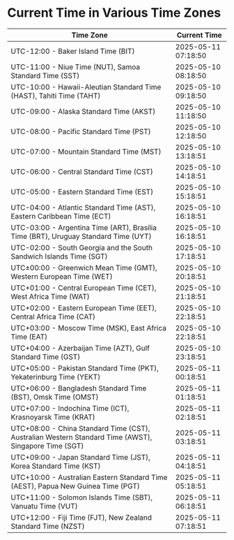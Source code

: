 # Current Time in Various Time Zones

| Time Zone | Current Time |
|-----------|--------------|
| UTC-12:00 - Baker Island Time (BIT) | 2025-05-11 07:18:50 |
| UTC-11:00 - Niue Time (NUT), Samoa Standard Time (SST) | 2025-05-10 08:18:50 |
| UTC-10:00 - Hawaii-Aleutian Standard Time (HAST), Tahiti Time (TAHT) | 2025-05-10 09:18:50 |
| UTC-09:00 - Alaska Standard Time (AKST) | 2025-05-10 11:18:50 |
| UTC-08:00 - Pacific Standard Time (PST) | 2025-05-10 12:18:50 |
| UTC-07:00 - Mountain Standard Time (MST) | 2025-05-10 13:18:51 |
| UTC-06:00 - Central Standard Time (CST) | 2025-05-10 14:18:51 |
| UTC-05:00 - Eastern Standard Time (EST) | 2025-05-10 15:18:51 |
| UTC-04:00 - Atlantic Standard Time (AST), Eastern Caribbean Time (ECT) | 2025-05-10 16:18:51 |
| UTC-03:00 - Argentina Time (ART), Brasília Time (BRT), Uruguay Standard Time (UYT) | 2025-05-10 16:18:51 |
| UTC-02:00 - South Georgia and the South Sandwich Islands Time (SGT) | 2025-05-10 17:18:51 |
| UTC±00:00 - Greenwich Mean Time (GMT), Western European Time (WET) | 2025-05-10 20:18:51 |
| UTC+01:00 - Central European Time (CET), West Africa Time (WAT) | 2025-05-10 21:18:51 |
| UTC+02:00 - Eastern European Time (EET), Central Africa Time (CAT) | 2025-05-10 22:18:51 |
| UTC+03:00 - Moscow Time (MSK), East Africa Time (EAT) | 2025-05-10 22:18:51 |
| UTC+04:00 - Azerbaijan Time (AZT), Gulf Standard Time (GST) | 2025-05-10 23:18:51 |
| UTC+05:00 - Pakistan Standard Time (PKT), Yekaterinburg Time (YEKT) | 2025-05-11 00:18:51 |
| UTC+06:00 - Bangladesh Standard Time (BST), Omsk Time (OMST) | 2025-05-11 01:18:51 |
| UTC+07:00 - Indochina Time (ICT), Krasnoyarsk Time (KRAT) | 2025-05-11 02:18:51 |
| UTC+08:00 - China Standard Time (CST), Australian Western Standard Time (AWST), Singapore Time (SGT) | 2025-05-11 03:18:51 |
| UTC+09:00 - Japan Standard Time (JST), Korea Standard Time (KST) | 2025-05-11 04:18:51 |
| UTC+10:00 - Australian Eastern Standard Time (AEST), Papua New Guinea Time (PGT) | 2025-05-11 05:18:51 |
| UTC+11:00 - Solomon Islands Time (SBT), Vanuatu Time (VUT) | 2025-05-11 06:18:51 |
| UTC+12:00 - Fiji Time (FJT), New Zealand Standard Time (NZST) | 2025-05-11 07:18:51 |
